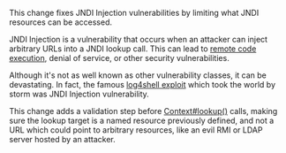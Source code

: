 This change fixes JNDI Injection vulnerabilities by limiting what JNDI resources can be accessed. 

JNDI Injection is a vulnerability that occurs when an attacker can inject arbitrary URLs into a JNDI lookup call. This can lead to [remote code execution](https://www.blackhat.com/docs/us-16/materials/us-16-Munoz-A-Journey-From-JNDI-LDAP-Manipulation-To-RCE.pdf), denial of service, or other security vulnerabilities. 

Although it's not as well known as other vulnerability classes, it can be devastating. In fact, the famous [log4shell exploit](https://en.wikipedia.org/wiki/Log4Shell) which took the world by storm was JNDI Injection vulnerability.

This change adds a validation step before [Context#lookup()](https://docs.oracle.com/javase%2F8%2Fdocs%2Fapi%2F%2F/javax/naming/Context.html#lookup-java.lang.String-) calls, making sure the lookup target is a named resource previously defined, and not a URL which could point to arbitrary resources, like an evil RMI or LDAP server hosted by an attacker.

